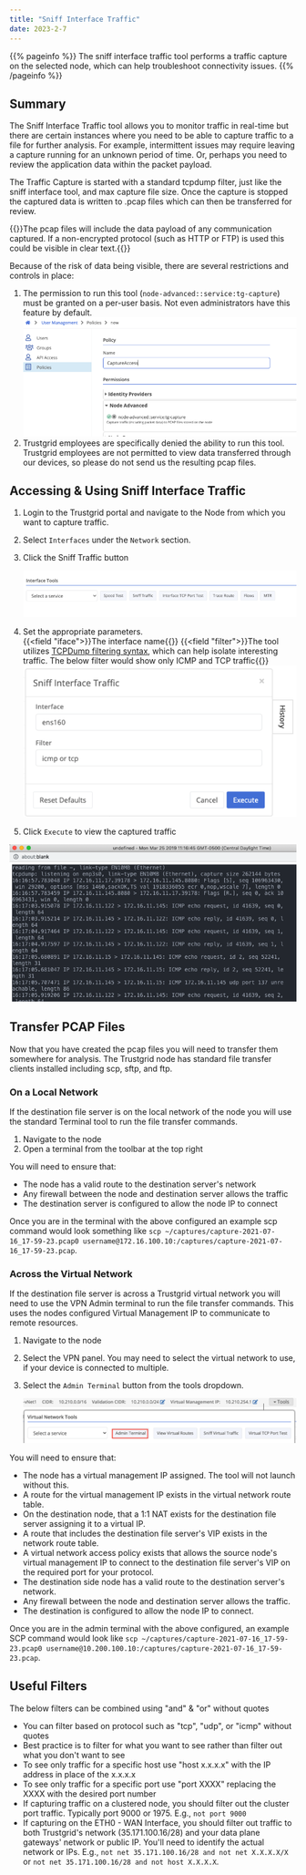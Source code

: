 ```yaml
---
title: "Sniff Interface Traffic"
date: 2023-2-7
---
```


{{% pageinfo %}}
The sniff interface traffic tool performs a traffic capture on the selected node, which can help troubleshoot connectivity issues.
{{% /pageinfo %}}

## Summary

The Sniff Interface Traffic tool allows you to monitor traffic in real-time but there are certain instances where you need to be able to capture traffic to a file for further analysis. For example, intermittent issues may require leaving a capture running for an unknown period of time. Or, perhaps you need to review the application data within the packet payload.

The Traffic Capture is started with a standard tcpdump filter, just like the sniff interface tool, and max capture file size. Once the capture is stopped the captured data is written to .pcap files which can then be transferred for review.

{{<alert color="warning">}}The pcap files will include the data payload of any communication captured. If a non-encrypted protocol (such as HTTP or FTP) is used this could be visible in clear text.{{</alert>}}

Because of the risk of data being visible, there are several restrictions and controls in place:

1. The permission to run this tool (`node-advanced::service:tg-capture`) must be granted on a per-user basis. Not even administrators have this feature by default.
   ![img](pcap-permissions.png)
1. Trustgrid employees are specifically denied the ability to run this tool. Trustgrid employees are not permitted to view data transferred through our devices, so please do not send us the resulting pcap files.

## Accessing & Using Sniff Interface Traffic

1. Login to the Trustgrid portal and navigate to the Node from which you want to capture traffic.
1. Select `Interfaces` under the `Network` section.
1. Click the Sniff Traffic button

   ![img](network-tools.png)

1. Set the appropriate parameters.  
   {{<field "iface">}}The interface name{{</field>}}
   {{<field "filter">}}The tool utilizes [TCPDump filtering syntax](https://www.tcpdump.org/manpages/pcap-filter.7.html), which can help isolate interesting traffic. The below filter would show only ICMP and TCP traffic{{</field>}}
   ![img](filters.png)
1. Click `Execute` to view the captured traffic

![img](sniff-output.png)

## Transfer PCAP Files

Now that you have created the pcap files you will need to transfer them somewhere for analysis. The Trustgrid node has standard file transfer clients installed including scp, sftp, and ftp.

### On a Local Network

If the destination file server is on the local network of the node you will use the standard Terminal tool to run the file transfer commands.

1. Navigate to the node
1. Open a terminal from the toolbar at the top right

You will need to ensure that:

- The node has a valid route to the destination server's network
- Any firewall between the node and destination server allows the traffic
- The destination server is configured to allow the node IP to connect

Once you are in the terminal with the above configured an example scp command would look something like `scp ~/captures/capture-2021-07-16_17-59-23.pcap0 username@172.16.100.10:/captures/capture-2021-07-16_17-59-23.pcap`.

### Across the Virtual Network

If the destination file server is across a Trustgrid virtual network you will need to use the VPN Admin terminal to run the file transfer commands. This uses the nodes configured Virtual Management IP to communicate to remote resources.

1. Navigate to the node
1. Select the VPN panel. You may need to select the virtual network to use, if your device is connected to multiple.
1. Select the `Admin Terminal` button from the tools dropdown.

   ![img](admin-terminal.png)

You will need to ensure that:

- The node has a virtual management IP assigned. The tool will not launch without this.
- A route for the virtual management IP exists in the virtual network route table.
- On the destination node, that a 1:1 NAT exists for the destination file server assigning it to a virtual IP.
- A route that includes the destination file server's VIP exists in the network route table.
- A virtual network access policy exists that allows the source node's virtual management IP to connect to the destination file server's VIP on the required port for your protocol.
- The destination side node has a valid route to the destination server's network.
- Any firewall between the node and destination server allows the traffic.
- The destination is configured to allow the node IP to connect.

Once you are in the admin terminal with the above configured, an example SCP command would look like `scp ~/captures/capture-2021-07-16_17-59-23.pcap0 username@10.200.100.10:/captures/capture-2021-07-16_17-59-23.pcap`.

## Useful Filters

The below filters can be combined using "and" & "or" without quotes

- You can filter based on protocol such as "tcp", "udp", or "icmp" without quotes
- Best practice is to filter for what you want to see rather than filter out what you don't want to see
- To see only traffic for a specific host use "host x.x.x.x" with the IP address in place of the x.x.x.x
- To see only traffic for a specific port use "port XXXX" replacing the XXXX with the desired port number
- If capturing traffic on a clustered node, you should filter out the cluster port traffic. Typically port 9000 or 1975. E.g., `not port 9000`
- If capturing on the ETH0 - WAN Interface, you should filter out traffic to both Trustgrid's network (35.171.100.16/28) and your data plane gateways' network or public IP. You'll need to identify the actual network or IPs. E.g., `not net 35.171.100.16/28 and not net X.X.X.X/X` or `not net 35.171.100.16/28 and not host X.X.X.X`.
